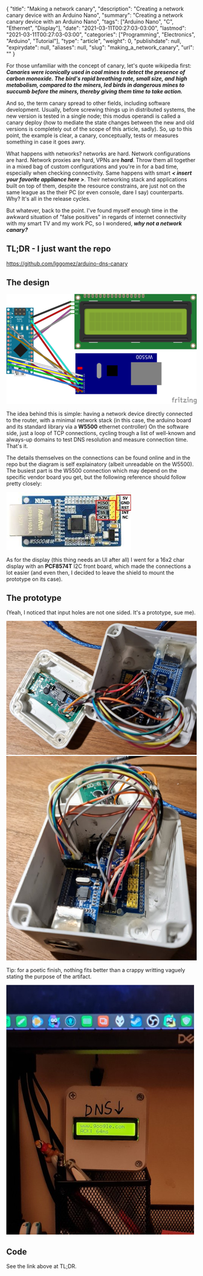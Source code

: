 {
    "title": "Making a network canary",
    "description": "Creating a network canary device with an Arduino Nano",
    "summary": "Creating a network canary device with an Arduino Nano",
    "tags": ["Arduino Nano", "C", "Ethernet", "Display"],
    "date": "2021-03-11T00:27:03-03:00",
    "lastmod": "2021-03-11T00:27:03-03:00",
    "categories": ["Programming", "Electronics", "Arduino", "Tutorial"],
    "type": "article",
    "weight": 0,
    "publishdate": null,
    "expirydate": null,
    "aliases": null,
    "slug": "making_a_network_canary",
    "url": ""
}

For those unfamiliar with the concept of canary, let's quote wikipedia first:
___Canaries were iconically used in coal mines to detect the presence of carbon monoxide. The bird's rapid breathing rate, small size, and high metabolism, compared to the miners, led birds in dangerous mines to succumb before the miners, thereby giving them time to take action.___

And so, the term canary spread to other fields, including software development. Usually, before screwing things up in distributed systems, the new version is tested in a single node; this modus operandi is called a canary deploy (how to mediate the state changes between the new and old versions is completely out of the scope of this article, sadly).  So, up to this point, the example is clear, a canary, conceptually, tests or measures something in case it goes awry.

What happens with networks? networks are hard. Network configurations are hard. Network proxies are hard, VPNs are ___hard___. Throw them all together in a mixed bag of custom configurations and you're in for a bad time, especially when checking connectivity. Same happens with smart ___< insert your favorite appliance here >___. Their networking stack and applications built on top of them, despite the resource constrains, are just not on the same league as the their PC (or even console, dare I say) counterparts. Why? It's all in the release cycles.

But whatever, back to the point. I've found myself enough time in the awkward situation of "false positives" in regards of internet connectivity with my smart TV and my work PC, so I wondered, ___why not a network canary?___

## TL;DR - I just want the repo 
https://github.com/lggomez/arduino-dns-canary

## The design 
![canary_bb.png](canary_bb.png)

The idea behind this is simple: having a network device directly connected to the router, with a minimal network stack (in this case, the arduino board and its standard library via a **W5500** ethernet controller)
On the software side, just a loop of TCP connections, cycling trough a list of well-known and always-up domains to test DNS resolution and measure connection time. That's it.

The details themselves on the connections can be found online and in the repo but the diagram is self explainatory (albeit unreadable on the W5500). The busiest part is the W5500 connection which may depend on the specific vendor board you get, but the following reference should follow pretty closely:

![w5500.jpeg](w5500.jpeg)

As for the display (this thing needs an UI after all) I went for a 16x2 char display with an **PCF8574T** I2C front board, which made the connections a lot easier (and even then, I decided to leave the shield to mount the prototype on its case).

## The prototype 
(Yeah, I noticed that input holes are not one sided. It's a prototype, sue me).

![proto1.jpg](proto1.jpg)
![proto2.jpg](proto2.jpg)

Tip: for a poetic finish, nothing fits better than a crappy writting vaguely stating the purpose of the artifact.

![proto3.jpg](proto3.jpg)

## Code 
See the link above at TL;DR.
